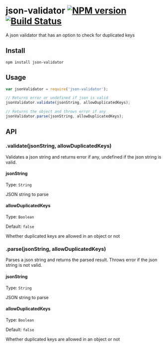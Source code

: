 # json-validator [![NPM version](https://img.shields.io/npm/v/json-validator.svg)](https://www.npmjs.com/package/json-validator) [![Build Status](https://travis-ci.org/jackyjieliu/json-validator.svg?branch=master)](https://travis-ci.org/jackyjieliu/json-validator)

A json validator that has an option to check for duplicated keys

## Install
`npm install json-validator`
## Usage
```js
var jsonValidator = require('json-validator');

// Returns error or undefined if json is valid
jsonValidator.validate(jsonString, allowDuplicatedKeys);

// Returns the object and throws error if any
jsonValidator.parse(jsonString, allowDuplicatedKeys);
```
## API
### .validate(jsonString, allowDuplicatedKeys)
Validates a json string and returns error if any, undefined if the json string is valid.
#### jsonString
Type: `String`

JSON string to parse
#### allowDuplicatedKeys
Type: `Boolean`

Default: `false`

Whether duplicated keys are allowed in an object or not

### .parse(jsonString, allowDuplicatedKeys)
Parses a json string and returns the parsed result. Throws error if the json string is not valid.
#### jsonString
Type: `String`

JSON string to parse
#### allowDuplicatedKeys
Type: `Boolean`

Default: `false`

Whether duplicated keys are allowed in an object or not